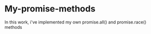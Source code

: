 # My-promise-methods
In this work, i've implemented my own promise.all() and promise.race() methods 
